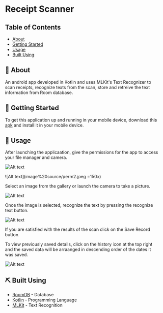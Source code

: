 # Receipt Scanner

## Table of Contents

+ [About](#about)
+ [Getting Started](#getting_started)
+ [Usage](#usage)
+ [Built Using](#built_using)

## 🧐 About <a name = "about"></a>

An android app developed in Kotlin and uses MLKit's Text Recognizer to scan receipts, recognize texts from the scan, store and retreive the text information from Room database.

## 🏁 Getting Started <a name = "getting_started"></a>

To get this application up and running in your mobile device, download this [apk](https://drive.google.com/drive/folders/1bZZO4OSPRHlOLamu_8oQmBu0SbPc_YcL) and install it in your mobile device.

## 🎈 Usage <a name = "usage"></a>

After launching the applicaation, give the permissions for the app to access your file manager and camera.

![Alt text](https://github.com/CaptanoMaina/Receipt-Scanner/blob/master/image%20source/perm1.jpeg?raw=true)

![Alt text](image%20source/perm2.jpeg =150x)

Select an image from the gallery or launch the camera to take a picture.

![Alt text](image%20source/gallery.jpeg)

Once the image is selected, recognize the text by pressing the recognize text button.

![Alt text](image%20source/recog.jpeg)

If you are satisfied with the results of the scan click on the Save Record button.

To view previously saved details, click on the history icon at the top right and the saved data will be arraanged in descending order of the dates it was saved.

![Alt text](image%20source/list.jpeg)

## ⛏️ Built Using <a name = "built_using"></a>

+ [RoomDB](https://developer.android.com/jetpack/androidx/releases/room/) - Database
+ [Kotlin](https://kotlinlang.org/) - Programming Language
+ [MLKit](https://developers.google.com/ml-kit/) - Text Recognition
